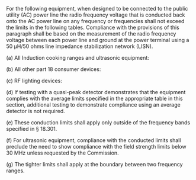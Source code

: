 For the following equipment, when designed to be connected to the public utility (AC) power line the radio frequency voltage that is conducted back onto the AC power line on any frequency or frequencies shall not exceed the limits in the following tables. Compliance with the provisions of this paragraph shall be based on the measurement of the radio frequency voltage between each power line and ground at the power terminal using a 50 μH/50 ohms line impedance stabilization network (LISN).

(a) All Induction cooking ranges and ultrasonic equipment:

(b) All other part 18 consumer devices:

(c) RF lighting devices:

(d) If testing with a quasi-peak detector demonstrates that the equipment complies with the average limits specified in the appropriate table in this section, additional testing to demonstrate compliance using an average detector is not required.

(e) These conduction limits shall apply only outside of the frequency bands specified in § 18.301.

(f) For ultrasonic equipment, compliance with the conducted limits shall preclude the need to show compliance with the field strength limits below 30 MHz unless requested by the Commission.

(g) The tighter limits shall apply at the boundary between two frequency ranges.

